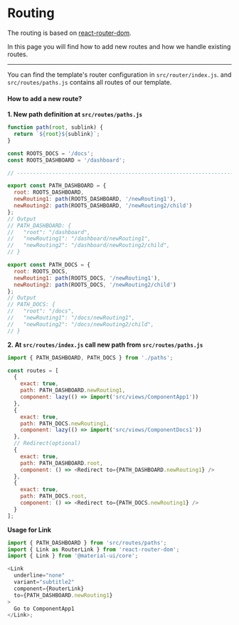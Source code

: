 # Routing

The routing is based on [react-router-dom](https://reactrouter.com/web/guides/quick-start).

In this page you will find how to add new routes and how we handle existing routes.

---

You can find the template's router configuration in `src/router/index.js`.
and `src/routes/paths.js` contains all routes of our template.

#### How to add a new route?

**1. New path definition at `src/routes/paths.js`**

```js
function path(root, sublink) {
  return `${root}${sublink}`;
}

const ROOTS_DOCS = '/docs';
const ROOTS_DASHBOARD = '/dashboard';

// ----------------------------------------------------------------------

export const PATH_DASHBOARD = {
  root: ROOTS_DASHBOARD,
  newRouting1: path(ROOTS_DASHBOARD, '/newRouting1'),
  newRouting2: path(ROOTS_DASHBOARD, '/newRouting2/child')
};
// Output
// PATH_DASHBOARD: {
//   "root": "/dashboard",
//   "newRouting1": "/dashboard/newRouting1",
//   "newRouting2": "/dashboard/newRouting2/child",
// }

export const PATH_DOCS = {
  root: ROOTS_DOCS,
  newRouting1: path(ROOTS_DOCS, '/newRouting1'),
  newRouting2: path(ROOTS_DOCS, '/newRouting2/child')
};
// Output
// PATH_DOCS: {
//   "root": "/docs",
//   "newRouting1": "/docs/newRouting1",
//   "newRouting2": "/docs/newRouting2/child",
// }
```

**2. At `src/routes/index.js` call new path from `src/routes/paths.js`**

```js
import { PATH_DASHBOARD, PATH_DOCS } from './paths';

const routes = [
  {
    exact: true,
    path: PATH_DASHBOARD.newRouting1,
    component: lazy(() => import('src/views/ComponentApp1'))
  },
  {
    exact: true,
    path: PATH_DOCS.newRouting1,
    component: lazy(() => import('src/views/ComponentDocs1'))
  },
  // Redirect(optional)
  {
    exact: true,
    path: PATH_DASHBOARD.root,
    component: () => <Redirect to={PATH_DASHBOARD.newRouting1} />
  },
  {
    exact: true,
    path: PATH_DOCS.root,
    component: () => <Redirect to={PATH_DOCS.newRouting1} />
  }
];
```

**Usage for Link**

```js
import { PATH_DASHBOARD } from 'src/routes/paths';
import { Link as RouterLink } from 'react-router-dom';
import { Link } from '@material-ui/core';

<Link
  underline="none"
  variant="subtitle2"
  component={RouterLink}
  to={PATH_DASHBOARD.newRouting1}
>
  Go to ComponentApp1
</Link>;
```

